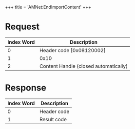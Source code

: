 +++
title = 'AMNet:EndImportContent'
+++

# Request

| Index Word | Description                           |
|------------|---------------------------------------|
| 0          | Header code \[0x08120002\]            |
| 1          | 0x10                                  |
| 2          | Content Handle (closed automatically) |

# Response

| Index Word | Description |
|------------|-------------|
| 0          | Header code |
| 1          | Result code |
